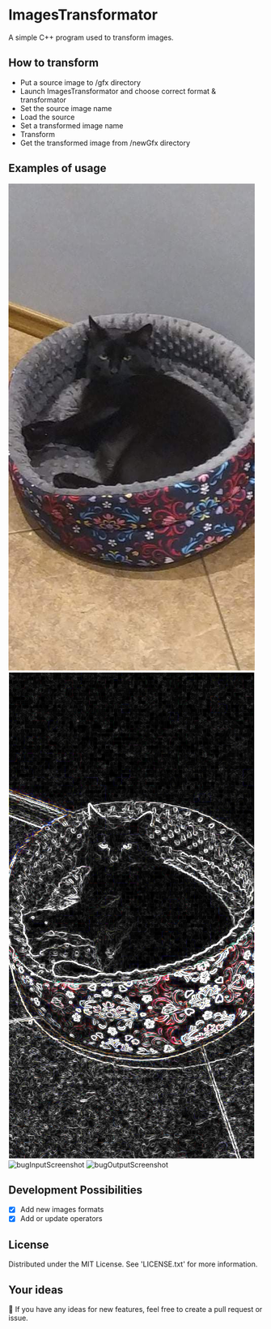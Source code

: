 # ImagesTransformator
A simple C++ program used to transform images.
## How to transform
- Put a source image to /gfx directory
- Launch ImagesTransformator and choose correct format & transformator
- Set the source image name
- Load the source
- Set a transformed image name
- Transform
- Get the transformed image from /newGfx directory
## Examples of usage
![catSourceScreenshot](gfx/Cat.bmp "Cat source")
![catOutputScreenshot](newGfx/Cat.bmp "Cat output")
![bugInputScreenshot](gfx/AromiaMoschata.bmp "Bug source")
![bugOutputScreenshot](newGfx/AromiaMoschata.bmp "Bug output")
## Development Possibilities
- [x] Add new images formats
- [x] Add or update operators
## License
Distributed under the MIT License. See 'LICENSE.txt' for more information.
## Your ideas
:envelope_with_arrow: If you have any ideas for new features, feel free to create a pull request or issue.